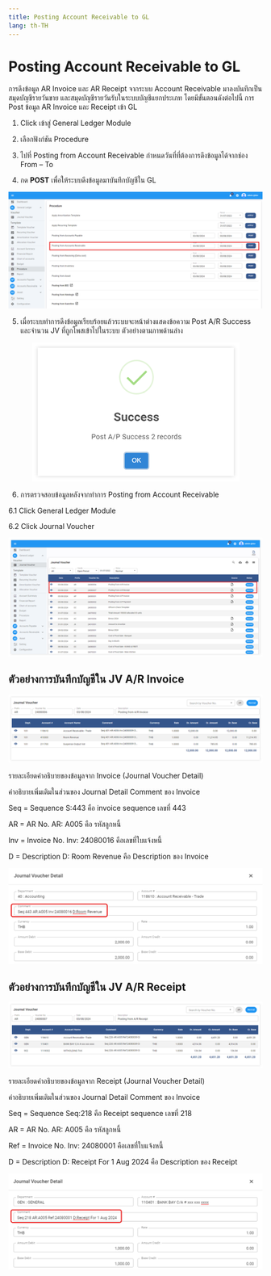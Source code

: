 ```yaml
---
title: Posting Account Receivable to GL
lang: th-TH
---
```


# Posting Account Receivable to GL

การดึงข้อมูล AR Invoice และ AR Receipt จากระบบ Account Receivable มาลงบันทึกเป็นสมุดบัญชีรายวันขาย และสมุดบัญชีรายวันรับในระบบบัญชีแยกประเภท โดยมีขั้นตอนดังต่อไปนี้
การ Post ข้อมูล AR Invoice และ Receipt เข้า GL

1. Click เข้าสู่ General Ledger Module

2. เลือกฟังก์ชัน Procedure

3. ไปที่ Posting from Account Receivable กำหนดวันที่ที่ต้องการดึงข้อมูลได้จากช่อง From – To

4. กด **<span class="btn">POST</span>** เพื่อให้ระบบดึงข้อมูลมาบันทึกบัญชีใน GL

![alt text](image-74.png)

5. เมื่อระบบทำการดึงข้อมูลเรียบร้อยแล้วระบบจะหน้าต่างแสดงข้อความ Post A/R Success และจำนวน JV ที่ถูกโพสเข้าไปในระบบ ตัวอย่างตามภาพด้านล่าง

<p align="center">
    <img src="./image-68.png"  />
</p>

6. การตรวจสอบข้อมูลหลังจากทำการ Posting from Account Receivable

6.1 Click General Ledger Module

6.2 Click Journal Voucher

![alt text](image-75.png)

## ตัวอย่างการบันทึกบัญชีใน JV A/R Invoice

![alt text](image-76.png)

รายละเอียดคำอธิบายของข้อมูลจาก Invoice (Journal Voucher Detail)

คำอธิบายเพิ่มเติมในส่วนของ Journal Detail Comment ของ Invoice

Seq = Sequence S:443 คือ invoice sequence เลขที่ 443

AR = AR No. AR: A005 คือ รหัสลูกหนี้

Inv = Invoice No. Inv: 24080016 คือเลขที่ใบแจ้งหนี้

D = Description D: Room Revenue คือ Description ของ Invoice

![alt text](image-77.png)

## ตัวอย่างการบันทึกบัญชีใน JV A/R Receipt

![alt text](image-78.png)

รายละเอียดคำอธิบายของข้อมูลจาก Receipt (Journal Voucher Detail)

คำอธิบายเพิ่มเติมในส่วนของ Journal Detail Comment ของ Invoice

Seq = Sequence Seq:218 คือ Receipt sequence เลขที่ 218

AR = AR No. AR: A005 คือ รหัสลูกหนี้

Ref = Invoice No. Inv: 24080001 คือเลขที่ใบแจ้งหนี้

D = Description D: Receipt For 1 Aug 2024 คือ Description ของ Receipt

![alt text](image-79.png)
